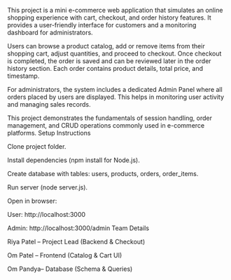 This project is a mini e-commerce web application that simulates an online shopping experience with cart, checkout, and order history features. It provides a user-friendly interface for customers and a monitoring dashboard for administrators.

Users can browse a product catalog, add or remove items from their shopping cart, adjust quantities, and proceed to checkout. Once checkout is completed, the order is saved and can be reviewed later in the order history section. Each order contains product details, total price, and timestamp.

For administrators, the system includes a dedicated Admin Panel where all orders placed by users are displayed. This helps in monitoring user activity and managing sales records.

This project demonstrates the fundamentals of session handling, order management, and CRUD operations commonly used in e-commerce platforms.
Setup Instructions

Clone project folder.

Install dependencies (npm install for Node.js).

Create database with tables: users, products, orders, order_items.

Run server (node server.js).

Open in browser:

User: http://localhost:3000

Admin: http://localhost:3000/admin
Team Details

Riya Patel – Project Lead (Backend & Checkout)

Om Patel – Frontend (Catalog & Cart UI)

Om Pandya– Database (Schema & Queries)
